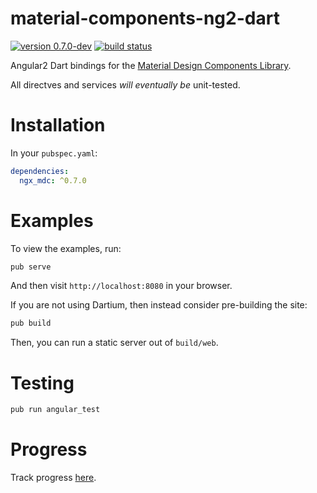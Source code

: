# material-components-ng2-dart
[![version 0.7.0-dev](https://img.shields.io/badge/pub-0.7.0--dev-red.svg)](https://pub.dartlang.org/packages/angular2_mdc)
[![build status](https://travis-ci.org/mdc-dart/ngx_mdc.svg)](https://travis-ci.org/mdc-dart/material-components-ng2-dart)

Angular2 Dart bindings for the 
[Material Design Components Library](https://github.com/material-components/material-components-web).

All directves and services *will eventually be* unit-tested.

# Installation
In your `pubspec.yaml`:

```yaml
dependencies:
  ngx_mdc: ^0.7.0
```

# Examples
To view the examples, run:

```bash
pub serve
```

And then visit `http://localhost:8080` in your browser.

If you are not using Dartium, then instead consider
pre-building the site:

```bash
pub build
```

Then, you can run a static server out of `build/web`.

# Testing
```bash
pub run angular_test
```

# Progress
Track progress
[here](https://github.com/mdc-dart/ngx_mdc/issues/3).